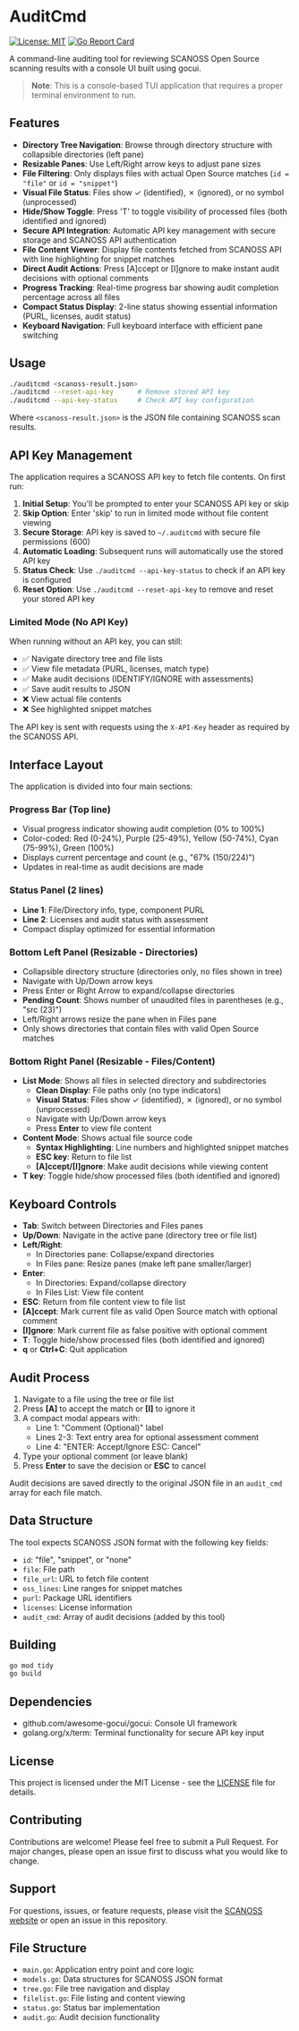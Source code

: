 # AuditCmd

[![License: MIT](https://img.shields.io/badge/License-MIT-yellow.svg)](https://opensource.org/licenses/MIT)
[![Go Report Card](https://goreportcard.com/badge/github.com/scanoss/auditcmd)](https://goreportcard.com/report/github.com/scanoss/auditcmd)

A command-line auditing tool for reviewing SCANOSS Open Source scanning results with a console UI built using gocui.

> **Note**: This is a console-based TUI application that requires a proper terminal environment to run.

## Features

- **Directory Tree Navigation**: Browse through directory structure with collapsible directories (left pane)
- **Resizable Panes**: Use Left/Right arrow keys to adjust pane sizes
- **File Filtering**: Only displays files with actual Open Source matches (`id = "file"` or `id = "snippet"`)
- **Visual File Status**: Files show ✓ (identified), ✗ (ignored), or no symbol (unprocessed)
- **Hide/Show Toggle**: Press 'T' to toggle visibility of processed files (both identified and ignored)
- **Secure API Integration**: Automatic API key management with secure storage and SCANOSS API authentication
- **File Content Viewer**: Display file contents fetched from SCANOSS API with line highlighting for snippet matches
- **Direct Audit Actions**: Press [A]ccept or [I]gnore to make instant audit decisions with optional comments
- **Progress Tracking**: Real-time progress bar showing audit completion percentage across all files
- **Compact Status Display**: 2-line status showing essential information (PURL, licenses, audit status)
- **Keyboard Navigation**: Full keyboard interface with efficient pane switching

## Usage

```bash
./auditcmd <scanoss-result.json>
./auditcmd --reset-api-key      # Remove stored API key
./auditcmd --api-key-status     # Check API key configuration
```

Where `<scanoss-result.json>` is the JSON file containing SCANOSS scan results.

## API Key Management

The application requires a SCANOSS API key to fetch file contents. On first run:

1. **Initial Setup**: You'll be prompted to enter your SCANOSS API key or skip
2. **Skip Option**: Enter 'skip' to run in limited mode without file content viewing
3. **Secure Storage**: API key is saved to `~/.auditcmd` with secure file permissions (600)
4. **Automatic Loading**: Subsequent runs will automatically use the stored API key
5. **Status Check**: Use `./auditcmd --api-key-status` to check if an API key is configured
6. **Reset Option**: Use `./auditcmd --reset-api-key` to remove and reset your stored API key

### Limited Mode (No API Key)
When running without an API key, you can still:
- ✅ Navigate directory tree and file lists
- ✅ View file metadata (PURL, licenses, match type)
- ✅ Make audit decisions (IDENTIFY/IGNORE with assessments)
- ✅ Save audit results to JSON
- ❌ View actual file contents
- ❌ See highlighted snippet matches

The API key is sent with requests using the `X-API-Key` header as required by the SCANOSS API.

## Interface Layout

The application is divided into four main sections:

### Progress Bar (Top line)
- Visual progress indicator showing audit completion (0% to 100%)
- Color-coded: Red (0-24%), Purple (25-49%), Yellow (50-74%), Cyan (75-99%), Green (100%)
- Displays current percentage and count (e.g., "67% (150/224)")
- Updates in real-time as audit decisions are made

### Status Panel (2 lines)
- **Line 1**: File/Directory info, type, component PURL
- **Line 2**: Licenses and audit status with assessment
- Compact display optimized for essential information

### Bottom Left Panel (Resizable - Directories) 
- Collapsible directory structure (directories only, no files shown in tree)
- Navigate with Up/Down arrow keys  
- Press Enter or Right Arrow to expand/collapse directories
- **Pending Count**: Shows number of unaudited files in parentheses (e.g., "src (23)")
- Left/Right arrows resize the pane when in Files pane
- Only shows directories that contain files with valid Open Source matches

### Bottom Right Panel (Resizable - Files/Content)
- **List Mode**: Shows all files in selected directory and subdirectories
  - **Clean Display**: File paths only (no type indicators)
  - **Visual Status**: Files show ✓ (identified), ✗ (ignored), or no symbol (unprocessed)
  - Navigate with Up/Down arrow keys
  - Press **Enter** to view file content
- **Content Mode**: Shows actual file source code
  - **Syntax Highlighting**: Line numbers and highlighted snippet matches
  - **ESC key**: Return to file list
  - **[A]ccept/[I]gnore**: Make audit decisions while viewing content
- **T key**: Toggle hide/show processed files (both identified and ignored)

## Keyboard Controls

- **Tab**: Switch between Directories and Files panes
- **Up/Down**: Navigate in the active pane (directory tree or file list) 
- **Left/Right**: 
  - In Directories pane: Collapse/expand directories
  - In Files pane: Resize panes (make left pane smaller/larger)
- **Enter**: 
  - In Directories: Expand/collapse directory
  - In Files List: View file content
- **ESC**: Return from file content view to file list
- **[A]ccept**: Mark current file as valid Open Source match with optional comment
- **[I]gnore**: Mark current file as false positive with optional comment
- **T**: Toggle hide/show processed files (both identified and ignored)
- **q** or **Ctrl+C**: Quit application

## Audit Process

1. Navigate to a file using the tree or file list
2. Press **[A]** to accept the match or **[I]** to ignore it
3. A compact modal appears with:
   - Line 1: "Comment (Optional)" label
   - Lines 2-3: Text entry area for optional assessment comment
   - Line 4: "ENTER: Accept/Ignore  ESC: Cancel"
4. Type your optional comment (or leave blank)
5. Press **Enter** to save the decision or **ESC** to cancel

Audit decisions are saved directly to the original JSON file in an `audit_cmd` array for each file match.

## Data Structure

The tool expects SCANOSS JSON format with the following key fields:
- `id`: "file", "snippet", or "none"
- `file`: File path
- `file_url`: URL to fetch file content
- `oss_lines`: Line ranges for snippet matches
- `purl`: Package URL identifiers
- `licenses`: License information
- `audit_cmd`: Array of audit decisions (added by this tool)

## Building

```bash
go mod tidy
go build
```

## Dependencies

- github.com/awesome-gocui/gocui: Console UI framework
- golang.org/x/term: Terminal functionality for secure API key input

## License

This project is licensed under the MIT License - see the [LICENSE](LICENSE) file for details.

## Contributing

Contributions are welcome! Please feel free to submit a Pull Request. For major changes, please open an issue first to discuss what you would like to change.

## Support

For questions, issues, or feature requests, please visit the [SCANOSS website](https://www.scanoss.com) or open an issue in this repository.

## File Structure

- `main.go`: Application entry point and core logic
- `models.go`: Data structures for SCANOSS JSON format
- `tree.go`: File tree navigation and display
- `filelist.go`: File listing and content viewing
- `status.go`: Status bar implementation  
- `audit.go`: Audit decision functionality